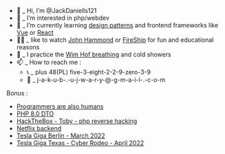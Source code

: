 - 👋  _ Hi, I’m @JackDaniells121
- 👀  _ I’m interested in php/webdev
- 🌱  _ I’m currently learning [design patterns](https://www.youtube.com/watch?v=tv-_1er1mWI) and frontend frameworks like [Vue](https://vuejs.org/) or [React](https://reactjs.org)
- 🤟🏼  _ like to watch [John Hammond](https://www.youtube.com/channel/UCVeW9qkBjo3zosnqUbG7CFw) or [FireShip](https://www.youtube.com/c/Fireship) for fun and educational reasons
- 🧘 _ I practice the [Wim Hof breathing](https://www.youtube.com/watch?v=tybOi4hjZFQ) and cold showers
- 📫  _ How to reach me : 
  - 📞  _ plus 48(PL) five-3-eight-2-2-9-zero-3-9
  - 📨  _ j-a-k-u-b-.-u-j-w-a-r-y-@-g-m-a-i-l-.-c-o-m

Bonus :
- [Programmers are also humans](https://www.youtube.com/channel/UCi8C7TNs2ohrc6hnRQ5Sn2w)
- [PHP 8.0 DTO](https://www.youtube.com/watch?v=35QmeoPLPOQ)
- [HackTheBox - Toby - php reverse hacking](https://www.youtube.com/watch?v=XROkuXKgeg8)
- [Netflix backend](https://www.youtube.com/watch?v=MxFt3YsjyQg)
- [Tesla Giga Berlin - March 2022](https://www.youtube.com/watch?v=7-4yOx1CnXE)
- [Tesla Giga Texas - Cyber Rodeo - April 2022](https://www.youtube.com/watch?v=fiwUE_2JhvY)
<!---
JackDaniells121/JackDaniells121 is a ✨ special ✨ repository because its `README.md` (this file) appears on your GitHub profile.
You can click the Preview link to take a look at your changes.
--->
